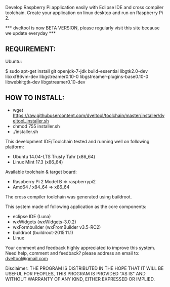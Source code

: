 Develop Raspberry Pi application easily with Eclipse IDE and cross compiler toolchain.
Create your application on linux desktop and run on Raspberry Pi 2.

*** dveltool is now BETA VERSION, please regularly visit this site because we update everyday ***

REQUIREMENT:
-------------------------
Ubuntu:

$ sudo apt-get install git openjdk-7-jdk build-essential libgtk2.0-dev libxxf86vm-dev libgstreamer0.10-0 libgstreamer-plugins-base0.10-0 libwebkitgtk-dev libgstreamer0.10-dev

HOW TO INSTALL:
-------------------------
- wget https://raw.githubusercontent.com/dveltool/toolchain/master/installer/dveltool_installer.sh
- chmod 755 installer.sh
- ./installer.sh

This development IDE/Toolchain tested and running well on following platform:
- Ubuntu 14.04-LTS Trusty Tahr (x86_64)
- Linux Mint 17.3 (x86_64)

Available toolchain & target board:
- Raspberry Pi 2 Model B      => raspberrypi2
- Amd64 / x84_64              => x86_64

The cross compiler toolchain was generated using buildroot.

This system made of following application as the core components:
- eclipse IDE		(Luna)
- wxWidgets			(wxWidgets-3.0.2)
- wxFormbuilder	(wxFromBuilder v3.5-RC2)
- buildroot			(buildroot-2015.11.1)
- Linux

Your comment and feedback highly appreciated to improve this system.
Need help, comment and feedback? please address an email to: dveltool@gmail.com

Disclaimer:
THE PROGRAM IS DISTRIBUTED IN THE HOPE THAT IT WILL BE USEFUL FOR PEOPLES, THIS PROGRAM IS PROVIDED "AS IS" AND WITHOUT WARRANTY OF ANY KIND, EITHER EXPRESSED OR IMPLIED. 
